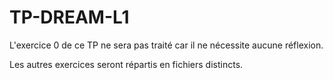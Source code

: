 # TP-DREAM-L1
L'exercice 0 de ce TP ne sera pas traité car il ne nécessite aucune réflexion.

Les autres exercices seront répartis en fichiers distincts.

